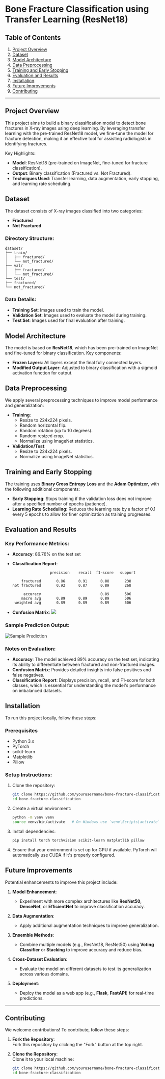 # Bone Fracture Classification using Transfer Learning (ResNet18)

## Table of Contents
1. [Project Overview](#project-overview)
2. [Dataset](#dataset)
3. [Model Architecture](#model-architecture)
4. [Data Preprocessing](#data-preprocessing)
5. [Training and Early Stopping](#training-and-early-stopping)
6. [Evaluation and Results](#evaluation-and-results)
7. [Installation](#installation)
8. [Future Improvements](#future-improvements)
9. [Contributing](#contributing)

---

## Project Overview
This project aims to build a binary classification model to detect bone fractures in X-ray images using deep learning. By leveraging transfer learning with the pre-trained ResNet18 model, we fine-tune the model for fracture detection, making it an effective tool for assisting radiologists in identifying fractures.

Key Highlights:
- **Model**: ResNet18 (pre-trained on ImageNet, fine-tuned for fracture classification).
- **Output**: Binary classification (Fractured vs. Not Fractured).
- **Techniques Used**: Transfer learning, data augmentation, early stopping, and learning rate scheduling.

## Dataset
The dataset consists of X-ray images classified into two categories:
- **Fractured**
- **Not Fractured**

### Directory Structure:
    dataset/
    ├── train/
    │   ├── fractured/
    │   └── not_fractured/
    ├── val/
    │   ├── fractured/
    │   └── not_fractured/
    └── test/
    ├── fractured/
    └── not_fractured/

### Data Details:
- **Training Set**: Images used to train the model.
- **Validation Set**: Images used to evaluate the model during training.
- **Test Set**: Images used for final evaluation after training.

## Model Architecture
The model is based on **ResNet18**, which has been pre-trained on ImageNet and fine-tuned for binary classification. Key components:
- **Frozen Layers**: All layers except the final fully connected layers.
- **Modified Output Layer**: Adjusted to binary classification with a sigmoid activation function for output.

## Data Preprocessing
We apply several preprocessing techniques to improve model performance and generalization:
- **Training**: 
  - Resize to 224x224 pixels.
  - Random horizontal flip.
  - Random rotation (up to 10 degrees).
  - Random resized crop.
  - Normalize using ImageNet statistics.
- **Validation/Test**:
  - Resize to 224x224 pixels.
  - Normalize using ImageNet statistics.

## Training and Early Stopping
The training uses **Binary Cross Entropy Loss** and the **Adam Optimizer**, with the following additional components:
- **Early Stopping**: Stops training if the validation loss does not improve after a specified number of epochs (patience).
- **Learning Rate Scheduling**: Reduces the learning rate by a factor of 0.1 every 5 epochs to allow for finer optimization as training progresses.

## Evaluation and Results

### Key Performance Metrics:
- **Accuracy**: 86.76% on the test set
- **Classification Report**:

                       precision    recall  f1-score   support

          fractured       0.86      0.91      0.88       238
      not fractured       0.92      0.87      0.89       268

           accuracy                           0.89       506
          macro avg       0.89      0.89      0.89       506
       weighted avg       0.89      0.89      0.89       506


- **Confusion Matrix**:
  ![](output.png)  <!-- Ensure the file is saved as confusion_matrix.png -->

### Sample Prediction Output:
  ![Sample Prediction](predicted.png) <!-- Ensure the file is saved as predicted_output.png -->

### Notes on Evaluation:
- **Accuracy**: The model achieved 89% accuracy on the test set, indicating its ability to differentiate between fractured and non-fractured images.
- **Confusion Matrix**: Provides detailed insights into false positives and false negatives.
- **Classification Report**: Displays precision, recall, and F1-score for both classes, which is essential for understanding the model's performance on imbalanced datasets.

## Installation

To run this project locally, follow these steps:

### Prerequisites
- Python 3.x
- PyTorch
- scikit-learn
- Matplotlib
- Pillow

### Setup Instructions:
1. Clone the repository:
   ```bash
   git clone https://github.com/yourusername/bone-fracture-classification.git
   cd bone-fracture-classification
   
2. Create a virtual environment:
   ```bash
   python -m venv venv
   source venv/bin/activate   # On Windows use `venv\Scripts\activate`

3. Install dependencies:
   ```bash
   pip install torch torchvision scikit-learn matplotlib pillow

4. Ensure that your environment is set up for GPU if available. PyTorch will automatically use CUDA if it's properly configured.

## Future Improvements
Potential enhancements to improve this project include:

1. **Model Enhancement**:
   - Experiment with more complex architectures like **ResNet50**, **DenseNet**, or **EfficientNet** to improve classification accuracy.

2. **Data Augmentation**:
   - Apply additional augmentation techniques to improve generalization.
   
3. **Ensemble Methods**:
   - Combine multiple models (e.g., ResNet18, ResNet50) using **Voting Classifier** or **Stacking** to improve accuracy and reduce bias.

4. **Cross-Dataset Evaluation**:
   - Evaluate the model on different datasets to test its generalization across various domains.

5. **Deployment**:
   - Deploy the model as a web app (e.g., **Flask**, **FastAPI**) for real-time predictions.

---

## Contributing
We welcome contributions! To contribute, follow these steps:

1. **Fork the Repository**:  
   Fork this repository by clicking the "Fork" button at the top right.

2. **Clone the Repository**:  
   Clone it to your local machine:
   ```bash
   git clone https://github.com/yourusername/bone-fracture-classification.git
   cd bone-fracture-classification

   



